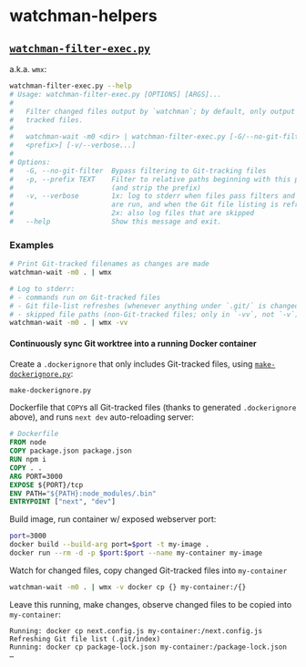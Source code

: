 # watchman-helpers

## [`watchman-filter-exec.py`](./watchman-filter-exec.py)
a.k.a. `wmx`: 
```bash
watchman-filter-exec.py --help
# Usage: watchman-filter-exec.py [OPTIONS] [ARGS]...
# 
#   Filter changed files output by `watchman`; by default, only output Git-
#   tracked files.
# 
#   watchman-wait -m0 <dir> | watchman-filter-exec.py [-G/--no-git-filter] [-p/--prefix
#   <prefix>] [-v/--verbose...]
# 
# Options:
#   -G, --no-git-filter  Bypass filtering to Git-tracking files
#   -p, --prefix TEXT    Filter to relative paths beginning with this prefix
#                        (and strip the prefix)
#   -v, --verbose        1x: log to stderr when files pass filters and commands
#                        are run, and when the Git file listing is refreshed;
#                        2x: also log files that are skipped
#   --help               Show this message and exit.
```

### Examples

```bash
# Print Git-tracked filenames as changes are made 
watchman-wait -m0 . | wmx

# Log to stderr:
# - commands run on Git-tracked files
# - Git file-list refreshes (whenever anything under `.git/` is changed)
# - skipped file paths (non-Git-tracked files; only in `-vv`, not `-v`) 
watchman-wait -m0 . | wmx -vv
```

#### Continuously sync Git worktree into a running Docker container
Create a `.dockerignore` that only includes Git-tracked files, using [`make-dockerignore.py`](https://gitlab.com/runsascoded/rc/docker/-/blob/main/make-dockerignore.py):
```bash
make-dockerignore.py
```

Dockerfile that `COPY`s all Git-tracked files (thanks to generated `.dockerignore` above), and runs `next dev` auto-reloading server:
```Dockerfile
# Dockerfile
FROM node
COPY package.json package.json
RUN npm i
COPY . .
ARG PORT=3000
EXPOSE ${PORT}/tcp
ENV PATH="${PATH}:node_modules/.bin"
ENTRYPOINT ["next", "dev"]
```
Build image, run container w/ exposed webserver port: 
```bash
port=3000
docker build --build-arg port=$port -t my-image .
docker run --rm -d -p $port:$port --name my-container my-image
```

Watch for changed files, copy changed Git-tracked files into `my-container`
```bash
watchman-wait -m0 . | wmx -v docker cp {} my-container:/{}
```

Leave this running, make changes, observe changed files to be copied into `my-container`:
```
Running: docker cp next.config.js my-container:/next.config.js
Refreshing Git file list (.git/index)
Running: docker cp package-lock.json my-container:/package-lock.json
…
```

